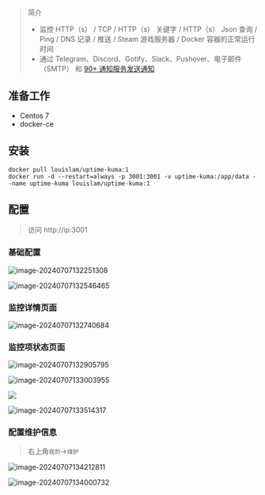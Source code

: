 
> 简介
>
> - 监控 HTTP（s） / TCP / HTTP（s） 关键字 / HTTP（s） Json 查询 / Ping / DNS 记录 / 推送 / Steam 游戏服务器 / Docker 容器的正常运行时间
> - 通过 Telegram、Discord、Gotify、Slack、Pushover、电子邮件 （SMTP） 和 [90+ 通知服务发送通知](https://github.com/louislam/uptime-kuma/tree/master/src/components/notifications)

## 准备工作

* Centos 7
* docker-ce

## 安装

```
docker pull louislam/uptime-kuma:1
docker run -d --restart=always -p 3001:3001 -v uptime-kuma:/app/data --name uptime-kuma louislam/uptime-kuma:1
```

## 配置

> 访问 http://ip:3001

### 基础配置

![image-20240707132251308](https://jruing-blogs.oss-cn-beijing.aliyuncs.com/blogs/202407071323787.png)

![image-20240707132546465](https://jruing-blogs.oss-cn-beijing.aliyuncs.com/blogs/202407071325624.png)

### 监控详情页面

![image-20240707132740684](https://jruing-blogs.oss-cn-beijing.aliyuncs.com/blogs/202407071327834.png)

### 监控项状态页面

![image-20240707132905795](https://jruing-blogs.oss-cn-beijing.aliyuncs.com/blogs/202407071329938.png)

![image-20240707133003955](https://jruing-blogs.oss-cn-beijing.aliyuncs.com/blogs/202407071330113.png)

![](https://jruing-blogs.oss-cn-beijing.aliyuncs.com/blogs/202407071334949.png)

![image-20240707133514317](https://jruing-blogs.oss-cn-beijing.aliyuncs.com/blogs/202407071335428.png)

### 配置维护信息

> 右上角`我的`->`维护`

![image-20240707134212811](https://jruing-blogs.oss-cn-beijing.aliyuncs.com/blogs/202407071342933.png)

![image-20240707134000732](https://jruing-blogs.oss-cn-beijing.aliyuncs.com/blogs/202407071340862.png)
